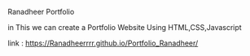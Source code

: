 Ranadheer Portfolio 

in This we can create a Portfolio Website Using HTML,CSS,Javascript

link : https://Ranadheerrrr.github.io/Portfolio_Ranadheer/
